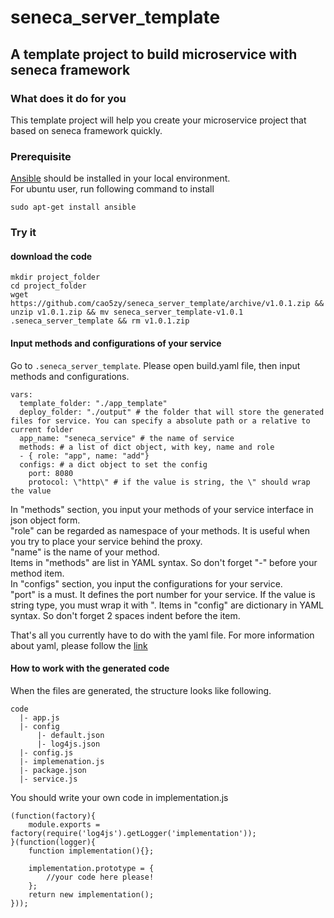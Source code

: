 # seneca_server_template
## A template project to build microservice with seneca framework

### What does it do for you
This template project will help you create your microservice project that based on seneca framework quickly.

### Prerequisite
[Ansible](https://github.com/ansible/ansible) should be installed in your local environment.  
For ubuntu user, run following command to install  

    sudo apt-get install ansible

### Try it
#### download the code  

    mkdir project_folder
    cd project_folder
    wget https://github.com/cao5zy/seneca_server_template/archive/v1.0.1.zip && unzip v1.0.1.zip && mv seneca_server_template-v1.0.1 .seneca_server_template && rm v1.0.1.zip 
    
    
#### Input methods and configurations of your service   
Go to `.seneca_server_template`. Please open build.yaml file, then input methods and configurations.  

    vars:
      template_folder: "./app_template"
      deploy_folder: "./output" # the folder that will store the generated files for service. You can specify a absolute path or a relative to current folder
      app_name: "seneca_service" # the name of service
      methods: # a list of dict object, with key, name and role
      - { role: "app", name: "add"} 
      configs: # a dict object to set the config
        port: 8080
        protocol: \"http\" # if the value is string, the \" should wrap the value
In "methods" section, you input your methods of your service interface in json object form.  
"role" can be regarded as namespace of your methods. It is useful when you try to place your service behind the proxy.  
"name" is the name of your method.  
Items in "methods" are list in YAML syntax. So don't forget "-" before your method item.  
In "configs" section, you input the configurations for your service.  
"port" is a must. It defines the port number for your service.
If the value is string type, you must wrap it with \".
Items in "config" are dictionary in YAML syntax. So don't forget 2 spaces indent before the item.

That's all you currently have to do with the yaml file. For more information about yaml, please follow the [link](http://www.yaml.org/)


#### How to work with the generated code
When the files are generated, the structure looks like following.   

    code
      |- app.js
      |- config
          |- default.json
          |- log4js.json
      |- config.js
      |- implemenation.js
      |- package.json
      |- service.js

You should write your own code in implementation.js  

    (function(factory){
        module.exports = factory(require('log4js').getLogger('implementation'));
    }(function(logger){
        function implementation(){};

        implementation.prototype = {
	        //your code here please!
        };
        return new implementation();
    }));


